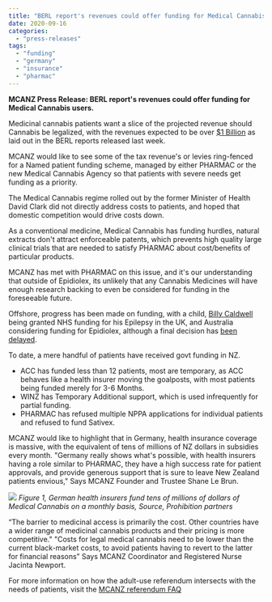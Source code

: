 ```yaml
---
title: "BERL report's revenues could offer funding for Medical Cannabis users."
date: 2020-09-16
categories: 
  - "press-releases"
tags: 
  - "funding"
  - "germany"
  - "insurance"
  - "pharmac"
---
```


**MCANZ Press Release: BERL report's revenues could offer funding for Medical Cannabis users.**

Medicinal cannabis patients want a slice of the projected revenue should Cannabis be legalized, with the revenues expected to be over [$1 Billion](https://www.newshub.co.nz/home/politics/2020/09/cannabis-referendum-annual-tax-take-of-more-than-1-billion-if-legalised-report.html) as laid out in the BERL reports released last week.

MCANZ would like to see some of the tax revenue's or levies ring-fenced for a Named patient funding scheme, managed by either PHARMAC or the new Medical Cannabis Agency so that patients with severe needs get funding as a priority.

The Medical Cannabis regime rolled out by the former Minister of Health David Clark did not directly address costs to patients, and hoped that domestic competition would drive costs down.

As a conventional medicine, Medical Cannabis has funding hurdles, natural extracts don't attract enforceable patents, which prevents high quality large clinical trials that are needed to satisfy PHARMAC about cost/benefits of particular products.

MCANZ has met with PHARMAC on this issue, and it's our understanding that outside of Epidiolex, its unlikely that any Cannabis Medicines will have enough research backing to even be considered for funding in the foreseeable future.

Offshore, progress has been made on funding, with a child, [Billy Caldwell](https://www.thetimes.co.uk/article/nhs-will-fund-epileptic-boys-cannabis-medicine-sfmmvlh50) being granted NHS funding for his Epilepsy in the UK, and Australia considering funding for Epidiolex, although a final decision has [been delayed](https://freshleafanalytics.com.au/epidyolex-decision-pbac/).

To date, a mere handful of patients have received govt funding in NZ.

- ACC has funded less than 12 patients, most are temporary, as ACC behaves like a health insurer moving the goalposts, with most patients being funded merely for 3-6 Months.
- WINZ has Temporary Additional support, which is used infrequently for partial funding.
- PHARMAC has refused multiple NPPA applications for individual patients and refused to fund Sativex.

MCANZ would like to highlight that in Germany, health insurance coverage is massive, with the equivalent of tens of millions of NZ dollars in subsidies every month. "Germany really shows what's possible, with health insurers having a role similar to PHARMAC, they have a high success rate for patient approvals, and provide generous support that is sure to leave New Zealand patients envious," Says MCANZ Founder and Trustee Shane Le Brun.

![](/wp-content/uploads/2022/04/8bf65d97-0ba5-4caa-9479-ecfee7bf0e5a.png) _Figure 1, German health insurers fund tens of millions of dollars of Medical Cannabis on a monthly basis, Source, Prohibition partners_

“The barrier to medicinal access is primarily the cost. Other countries have a wider range of medicinal cannabis products and their pricing is more competitive." "Costs for legal medical cannabis need to be lower than the current black-market costs, to avoid patients having to revert to the latter for financial reasons” Says MCANZ Coordinator and Registered Nurse Jacinta Newport.

For more information on how the adult-use referendum intersects with the needs of patients, visit the [MCANZ referendum FAQ](/referendum-faq/)

